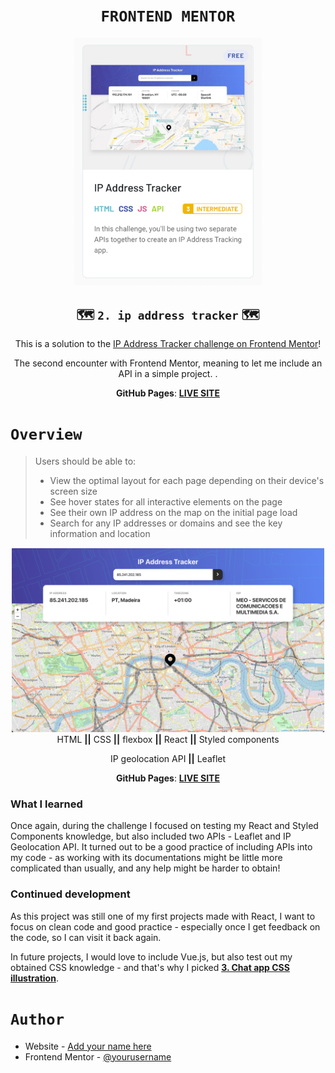 <h1 align="center"><code>FRONTEND MENTOR</code></h1>

<div align="center">
  <a href="https://www.frontendmentor.io/challenges/sunnyside-agency-landing-page-7yVs3B6ef">
    <img src="https://github.com/OktawiaRogowicz/ip-address-tracker/blob/main/src/ip-address-tracker-master/img_2.png"
      alt="Frontend mentor challenge"
      width="300"/>
  </a>
</div>

<h2 align="center">🗺️ <code>2. ip address tracker</code> 🗺️</h2>

<div align="center">
This is a solution to the <a href="https://www.frontendmentor.io/challenges/ip-address-tracker-I8-0yYAH0">IP Address Tracker challenge on Frontend Mentor</a>! 

The second encounter with Frontend Mentor, meaning to let me include an API in a simple project.
.

<strong>GitHub Pages</strong>: <a href="https://oktawiarogowicz.github.io/ip-address-tracker/"><strong>LIVE SITE</strong></a>
</div>

<h1><code>Overview</code></h1>

> Users should be able to:
> 
>- View the optimal layout for each page depending on their device's screen size
>- See hover states for all interactive elements on the page
>- See their own IP address on the map on the initial page load
>- Search for any IP addresses or domains and see the key information and location



<div align="center">
  <img src="https://github.com/OktawiaRogowicz/ip-address-tracker/blob/main/src/ip-address-tracker-master/img.png"
    alt="Screenshot" width="500"/>
</div>



<div align="center">
  HTML <strong>||</strong> CSS <strong>||</strong> flexbox <strong>||</strong> React <strong>||</strong> Styled components
  
  IP geolocation API <strong>||</strong> Leaflet
  
  <strong>GitHub Pages</strong>: <a href="https://oktawiarogowicz.github.io/sunnyside-agency/"><strong>LIVE SITE</strong></a>
</div>

### What I learned

Once again, during the challenge I focused on testing my React and Styled Components knowledge, but also included two APIs - Leaflet and IP Geolocation API. It turned out to be a good practice of including APIs into my code - as working with its documentations might be little more complicated than usually, and any help might be harder to obtain!

### Continued development

As this project was still one of my first projects made with React, I want to focus on clean code and good practice - especially once I get feedback on the code, so I can visit it back again.

In future projects, I would love to include Vue.js, but also test out my obtained CSS knowledge - and that's why I picked <a href="https://github.com/OktawiaRogowicz/ip-address-tracker"><strong>3. Chat app CSS illustration</strong></a>.

<h1><code>Author</code></h1>

- Website - [Add your name here](https://www.your-site.com)
- Frontend Mentor - [@yourusername](https://www.frontendmentor.io/profile/yourusername)
